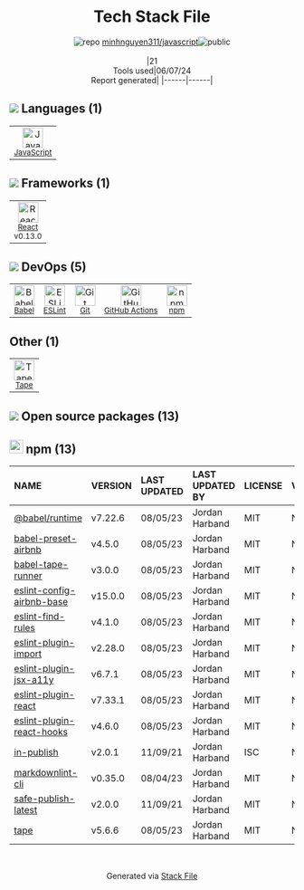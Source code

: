 <!--
&lt;--- Readme.md Snippet without images Start ---&gt;
## Tech Stack
minhnguyen311/javascript is built on the following main stack:

- [JavaScript](https://developer.mozilla.org/en-US/docs/Web/JavaScript) – Languages
- [React](https://reactjs.org/) – Javascript UI Libraries
- [Babel](http://babeljs.io/) – JavaScript Compilers
- [ESLint](http://eslint.org/) – Code Review
- [GitHub Actions](https://github.com/features/actions) – Continuous Integration

Full tech stack [here](/techstack.md)

&lt;--- Readme.md Snippet without images End ---&gt;

&lt;--- Readme.md Snippet with images Start ---&gt;
## Tech Stack
minhnguyen311/javascript is built on the following main stack:

- <img width='25' height='25' src='https://img.stackshare.io/service/1209/javascript.jpeg' alt='JavaScript'/> [JavaScript](https://developer.mozilla.org/en-US/docs/Web/JavaScript) – Languages
- <img width='25' height='25' src='https://img.stackshare.io/service/1020/OYIaJ1KK.png' alt='React'/> [React](https://reactjs.org/) – Javascript UI Libraries
- <img width='25' height='25' src='https://img.stackshare.io/service/2739/-1wfGjNw.png' alt='Babel'/> [Babel](http://babeljs.io/) – JavaScript Compilers
- <img width='25' height='25' src='https://img.stackshare.io/service/3337/Q4L7Jncy.jpg' alt='ESLint'/> [ESLint](http://eslint.org/) – Code Review
- <img width='25' height='25' src='https://img.stackshare.io/service/11563/actions.png' alt='GitHub Actions'/> [GitHub Actions](https://github.com/features/actions) – Continuous Integration

Full tech stack [here](/techstack.md)

&lt;--- Readme.md Snippet with images End ---&gt;
-->
<div align="center">

# Tech Stack File
![](https://img.stackshare.io/repo.svg "repo") [minhnguyen311/javascript](https://github.com/minhnguyen311/javascript)![](https://img.stackshare.io/public_badge.svg "public")
<br/><br/>
|21<br/>Tools used|06/07/24 <br/>Report generated|
|------|------|
</div>

## <img src='https://img.stackshare.io/languages.svg'/> Languages (1)
<table><tr>
  <td align='center'>
  <img width='36' height='36' src='https://img.stackshare.io/service/1209/javascript.jpeg' alt='JavaScript'>
  <br>
  <sub><a href="https://developer.mozilla.org/en-US/docs/Web/JavaScript">JavaScript</a></sub>
  <br>
  <sub></sub>
</td>

</tr>
</table>

## <img src='https://img.stackshare.io/frameworks.svg'/> Frameworks (1)
<table><tr>
  <td align='center'>
  <img width='36' height='36' src='https://img.stackshare.io/service/1020/OYIaJ1KK.png' alt='React'>
  <br>
  <sub><a href="https://reactjs.org/">React</a></sub>
  <br>
  <sub>v0.13.0</sub>
</td>

</tr>
</table>

## <img src='https://img.stackshare.io/devops.svg'/> DevOps (5)
<table><tr>
  <td align='center'>
  <img width='36' height='36' src='https://img.stackshare.io/service/2739/-1wfGjNw.png' alt='Babel'>
  <br>
  <sub><a href="http://babeljs.io/">Babel</a></sub>
  <br>
  <sub></sub>
</td>

<td align='center'>
  <img width='36' height='36' src='https://img.stackshare.io/service/3337/Q4L7Jncy.jpg' alt='ESLint'>
  <br>
  <sub><a href="http://eslint.org/">ESLint</a></sub>
  <br>
  <sub></sub>
</td>

<td align='center'>
  <img width='36' height='36' src='https://img.stackshare.io/service/1046/git.png' alt='Git'>
  <br>
  <sub><a href="http://git-scm.com/">Git</a></sub>
  <br>
  <sub></sub>
</td>

<td align='center'>
  <img width='36' height='36' src='https://img.stackshare.io/service/11563/actions.png' alt='GitHub Actions'>
  <br>
  <sub><a href="https://github.com/features/actions">GitHub Actions</a></sub>
  <br>
  <sub></sub>
</td>

<td align='center'>
  <img width='36' height='36' src='https://img.stackshare.io/service/1120/lejvzrnlpb308aftn31u.png' alt='npm'>
  <br>
  <sub><a href="https://www.npmjs.com/">npm</a></sub>
  <br>
  <sub></sub>
</td>

</tr>
</table>

## Other (1)
<table><tr>
  <td align='center'>
  <img width='36' height='36' src='https://img.stackshare.io/service/3722/lejvzrnlpb308aftn31u_normal.png' alt='Tape'>
  <br>
  <sub><a href="https://www.npmjs.com/package/tape">Tape</a></sub>
  <br>
  <sub></sub>
</td>

</tr>
</table>


## <img src='https://img.stackshare.io/group.svg' /> Open source packages (13)</h2>

## <img width='24' height='24' src='https://img.stackshare.io/service/1120/lejvzrnlpb308aftn31u.png'/> npm (13)

|NAME|VERSION|LAST UPDATED|LAST UPDATED BY|LICENSE|VULNERABILITIES|
|:------|:------|:------|:------|:------|:------|
|[@babel/runtime](https://www.npmjs.com/@babel/runtime)|v7.22.6|08/05/23|Jordan Harband |MIT|N/A|
|[babel-preset-airbnb](https://www.npmjs.com/babel-preset-airbnb)|v4.5.0|08/05/23|Jordan Harband |MIT|N/A|
|[babel-tape-runner](https://www.npmjs.com/babel-tape-runner)|v3.0.0|08/05/23|Jordan Harband |MIT|N/A|
|[eslint-config-airbnb-base](https://www.npmjs.com/eslint-config-airbnb-base)|v15.0.0|08/05/23|Jordan Harband |MIT|N/A|
|[eslint-find-rules](https://www.npmjs.com/eslint-find-rules)|v4.1.0|08/05/23|Jordan Harband |MIT|N/A|
|[eslint-plugin-import](https://www.npmjs.com/eslint-plugin-import)|v2.28.0|08/05/23|Jordan Harband |MIT|N/A|
|[eslint-plugin-jsx-a11y](https://www.npmjs.com/eslint-plugin-jsx-a11y)|v6.7.1|08/05/23|Jordan Harband |MIT|N/A|
|[eslint-plugin-react](https://www.npmjs.com/eslint-plugin-react)|v7.33.1|08/05/23|Jordan Harband |MIT|N/A|
|[eslint-plugin-react-hooks](https://www.npmjs.com/eslint-plugin-react-hooks)|v4.6.0|08/05/23|Jordan Harband |MIT|N/A|
|[in-publish](https://www.npmjs.com/in-publish)|v2.0.1|11/09/21|Jordan Harband |ISC|N/A|
|[markdownlint-cli](https://www.npmjs.com/markdownlint-cli)|v0.35.0|08/04/23|Jordan Harband |MIT|N/A|
|[safe-publish-latest](https://www.npmjs.com/safe-publish-latest)|v2.0.0|11/09/21|Jordan Harband |MIT|N/A|
|[tape](https://www.npmjs.com/tape)|v5.6.6|08/05/23|Jordan Harband |MIT|N/A|

<br/>
<div align='center'>

Generated via [Stack File](https://github.com/marketplace/stack-file)
